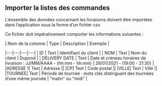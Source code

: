 ## Importer la listes des commandes


L’ensemble des données concernant les livraisons doivent être importées dans l’application sous la forme d’un fichier csv.

Ce fichier doit impérativement comporter les informations suivantes :

| Nom de la colonne | Type | Description | Exemple |

|---|---|---|---|
| ID | Text | Identifiant du client | 
| NOM | Text | Nom du client | Dupond |
| DELIVERY DATE | Text | Date et créneau horaires de livraison : JJ/MM/AAAA - (hh:mm - hh:mm) | 28/01/2021 -  (19:00 - 21:30) |
|ADRESSE 1| Text | Adresse ||
|CP| Text | Code postal ||
|VILLE| Text | Ville ||
|TOURNEE| Text | Période de tournée : mots clés distinguant des tournées d’une même journée | "matin" ou "midi" |


